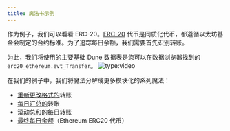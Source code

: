 ```yaml
---
title: 魔法书示例
---
```


作为例子，我们可以看看 ERC-20。[ERC-20](https://ethereum.org/en/developers/docs/standards/tokens/erc-20) 代币是同质化代币，都遵循以太坊基金会制定的合约标准。为了追踪每日余额，我们需要首先识别转账。

为此，我们将使用的主要基础 Dune 数据表是您可以在数据浏览器找到的 `erc20_ethereum.evt_Transfer`。
![type:video](https://www.loom.com/embed/198148674ded4f5e944f65452852482b)

在我们的例子中，我们将魔法分解成更多模块化的系列魔法：

- [重新更改格式的](reformatted.md)转账
- [每日汇总的](daily-aggregation.md)转账
- [滚动总和的](rolling-sum.md)每日转账
- [最终每日余额](final-day-balance.md)（Ethereum ERC20 代币）
